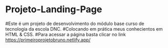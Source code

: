 # Projeto-Landing-Page
#Este é um projeto de desenvolvimento do módulo base curso de tecnologia da escola DNC. 
#Colocando em prática meus conhecientos em HTML & CSS.
#Para acessar a página basta clicar no link  https://primeiroprojetobruno.netlify.app/ 

